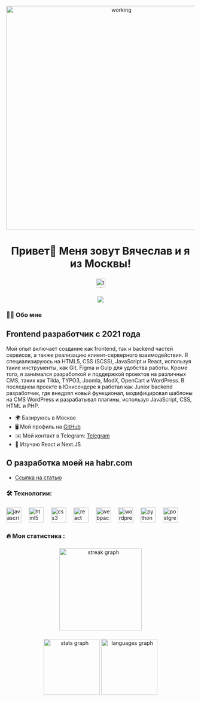 <br clear="both">

<div align="center">
  <img width="600" src="https://media1.tenor.com/m/gTg8ZSZMR6YAAAAC/scaler-create-impact.gif" alt="working"/>
</div>

###

<h1 align="center">Привет👋 Меня зовут Вячеслав и я из Москвы!</h1>

###

<div align="center">
  <a href="https://t.me/0x01f" target="_blank">
    <img src="https://img.shields.io/static/v1?message=Telegram&logo=telegram&label=&color=2CA5E0&logoColor=white&labelColor=&style=for-the-badge" height="25" alt="telegram logo"  />
  </a>
</div>

###

<div align="center">
  <img src="https://visitor-badge.laobi.icu/badge?page_id=filimonovalexey.filimonovalexey&"  />
</div>

###

<h3 align="left">👩‍💻  Обо мне</h3>

## Frontend разработчик с 2021 года

Мой опыт включает создание как frontend, так и backend частей сервисов, а также реализацию клиент-серверного взаимодействия. Я специализируюсь на HTML5, CSS (SCSS), JavaScript и React, используя такие инструменты, как Git, Figma и Gulp для удобства работы. Кроме того, я занимался разработкой и поддержкой проектов на различных CMS, таких как Tilda, TYPO3, Joomla, ModX, OpenCart и WordPress. В последнем проекте в Юнисендере я работал как Junior backend разработчик, где внедрял новый функционал, модифицировал шаблоны на CMS WordPress и разрабатывал плагины, используя JavaScript, CSS, HTML и PHP.

- 🌍 Базируюсь в Москве
- 🖥️ Мой профиль на [GitHub](http://github.com/0x01f)
- ✉️ Мой контакт в Telegram: [Telegram](https://t.me/oxo1f)
- 🧠 Изучаю React и Next.JS

###

## О разработка моей на habr.com

- [Ссылка на статью](https://habr.com/ru/companies/samsung/articles/422641/)

<h3 align="left">🛠 Технологии:</h3>

###

<div align="left">
  <img src="https://cdn.jsdelivr.net/gh/devicons/devicon/icons/javascript/javascript-original.svg" height="40" alt="javascript logo"  />
  <img width="12" />
  <img src="https://cdn.jsdelivr.net/gh/devicons/devicon/icons/html5/html5-original.svg" height="40" alt="html5 logo"  />
  <img width="12" />
  <img src="https://cdn.jsdelivr.net/gh/devicons/devicon/icons/css3/css3-original.svg" height="40" alt="css3 logo"  />
  <img width="12" />
  <img src="https://cdn.jsdelivr.net/gh/devicons/devicon/icons/react/react-original.svg" height="40" alt="react logo"  />
  <img width="12" />
  <img src="https://cdn.simpleicons.org/webpack/8DD6F9" height="40" alt="webpack logo"  />
  <img width="12" />
  <img src="https://skillicons.dev/icons?i=wordpress" height="40" alt="wordpress logo"  />
  <img width="12" />
  <img src="https://skillicons.dev/icons?i=py" height="40" alt="python logo"  />
  <img width="12" />
  <img src="https://skillicons.dev/icons?i=postgres" height="40" alt="postgresql logo"  />
</div>

###

<h3 align="left">🔥   Моя статистика :</h3>

###

<div align="center">
  <img src="https://streak-stats.demolab.com?user=0x01f&locale=en&mode=daily&theme=dark&hide_border=false&border_radius=5&order=3" height="220" alt="streak graph"  />
</div>

###

<div align="center">
  <img src="https://github-readme-stats.vercel.app/api?username=0x01f&hide_title=false&hide_rank=false&show_icons=true&include_all_commits=true&count_private=true&disable_animations=false&theme=dracula&locale=en&hide_border=false&order=1" height="150" alt="stats graph"  />
  <img src="https://github-readme-stats.vercel.app/api/top-langs?username=0x01f&locale=en&hide_title=false&layout=compact&card_width=320&langs_count=5&theme=dracula&hide_border=false&order=2" height="150" alt="languages graph"  />
</div>

###

